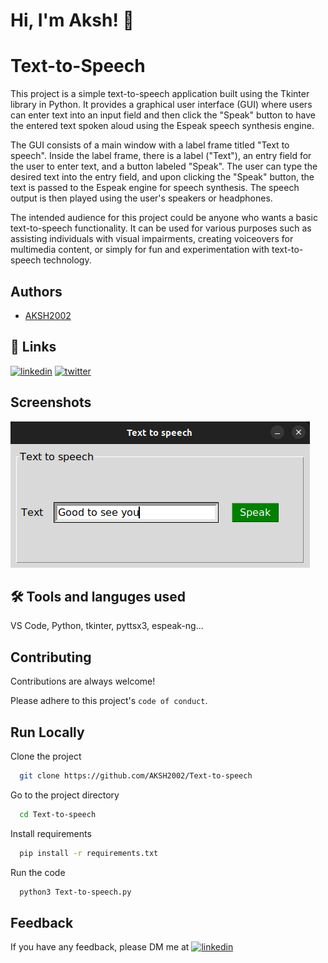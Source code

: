 
# Hi, I'm Aksh! 👋


# Text-to-Speech

This project is a simple text-to-speech application built using the Tkinter library in Python. It provides a graphical user interface (GUI) where users can enter text into an input field and then click the "Speak" button to have the entered text spoken aloud using the Espeak speech synthesis engine.

The GUI consists of a main window with a label frame titled "Text to speech". Inside the label frame, there is a label ("Text"), an entry field for the user to enter text, and a button labeled "Speak". The user can type the desired text into the entry field, and upon clicking the "Speak" button, the text is passed to the Espeak engine for speech synthesis. The speech output is then played using the user's speakers or headphones.

The intended audience for this project could be anyone who wants a basic text-to-speech functionality. It can be used for various purposes such as assisting individuals with visual impairments, creating voiceovers for multimedia content, or simply for fun and experimentation with text-to-speech technology.




## Authors

- [AKSH2002](https://www.github.com/AKSH2002)


## 🔗 Links
[![linkedin](https://img.shields.io/badge/linkedin-0A66C2?style=for-the-badge&logo=linkedin&logoColor=white)](https://linkedin.com/in/aksh-darji-127316210)
[![twitter](https://img.shields.io/badge/twitter-1DA1F2?style=for-the-badge&logo=twitter&logoColor=white)](https://twitter.com/akshdarji_135)


## Screenshots

![App Screenshot](https://raw.githubusercontent.com/AKSH2002/Text-to-speech/master/Demo.png)


## 🛠 Tools and languges used
VS Code, Python, tkinter, pyttsx3, espeak-ng...


## Contributing

Contributions are always welcome!


Please adhere to this project's `code of conduct`.


## Run Locally

Clone the project

```bash
  git clone https://github.com/AKSH2002/Text-to-speech
```

Go to the project directory

```bash
  cd Text-to-speech
```

Install requirements

```bash
  pip install -r requirements.txt
```

Run the code

```bash
  python3 Text-to-speech.py
```


## Feedback

If you have any feedback, please DM me at [![linkedin](https://img.shields.io/badge/linkedin-0A66C2?style=for-the-badge&logo=linkedin&logoColor=white)](https://linkedin.com/in/aksh-darji-127316210)